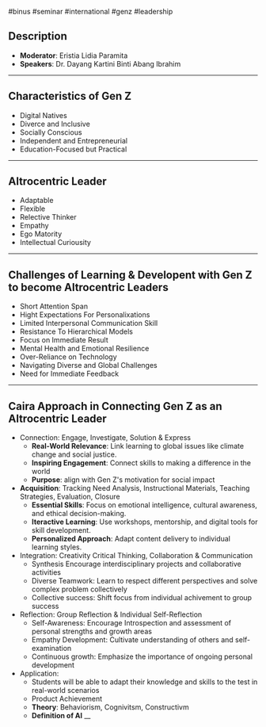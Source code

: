 #binus #seminar #international #genz #leadership

## Description

- **Moderator**: Eristia Lidia Paramita
- **Speakers**: Dr. Dayang Kartini Binti Abang Ibrahim

___

## Characteristics of Gen Z

- Digital Natives
- Diverce and Inclusive
- Socially Conscious
- Independent and Entrepreneurial
- Education-Focused but Practical

___

## Altrocentric Leader
- Adaptable
- Flexible
- Relective Thinker
- Empathy
- Ego Matority
- Intellectual Curiousity

___

## Challenges of Learning & Developent with Gen Z to become Altrocentric Leaders

- Short Attention Span
- Hight Expectations For Personalixations
- Limited Interpersonal Communication Skill
- Resistance To Hierarchical Models
- Focus on Immediate Result
- Mental Health and Emotional Resilience
- Over-Reliance on Technology
- Navigating Diverse and Global Challenges
- Need for Immediate Feedback


___

## Caira Approach in Connecting Gen Z as an Altrocentric Leader

- Connection: Engage, Investigate, Solution & Express
	- **Real-World Relevance**: Link learning to global issues like climate change and social justice.
	- **Inspiring Engagement**: Connect skills to making a difference in the world
	- **Purpose**: align with Gen Z's motivation for social impact
- **Acquisition**: Tracking Need Analysis, Instructional Materials, Teaching Strategies, Evaluation, Closure
	- **Essential Skills**: Focus on emotional intelligence, cultural awareness, and ethical decision-making.
	- **Iteractive Learning**: Use workshops, mentorship, and digital tools for skill development.
	- **Personalized Approach**: Adapt content delivery to individual learning styles.
- Integration: Creativity Critical Thinking, Collaboration & Communication
	- Synthesis Encourage interdisciplinary projects and collaborative activities
	- Diverse Teamwork: Learn to respect different perspectives and solve complex problem collectively
	- Collective success: Shift focus from individual achivement to group success
- Reflection:  Group Reflection & Individual Self-Reflection
	- Self-Awareness: Encourage Introspection and assessment of personal strengths and growth areas
	- Empathy Development: Cultivate understanding of others and self-examination
	- Continuous growth: Emphasize the importance of ongoing personal development
- Application: 
	- Students will be able to adapt their knowledge and skills to the test in real-world scenarios
	- Product Achievement
	- **Theory**: Behaviorism, Cognivitsm, Constructivm
	- **Definition of AI**
__



